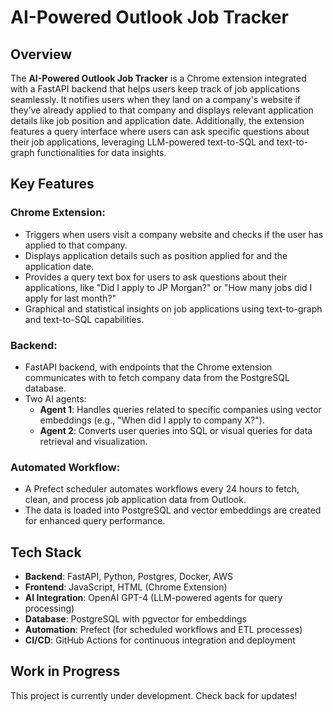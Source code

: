 # AI-Powered Outlook Job Tracker

## Overview
The **AI-Powered Outlook Job Tracker** is a Chrome extension integrated with a FastAPI backend that helps users keep track of job applications seamlessly. It notifies users when they land on a company's website if they’ve already applied to that company and displays relevant application details like job position and application date. Additionally, the extension features a query interface where users can ask specific questions about their job applications, leveraging LLM-powered text-to-SQL and text-to-graph functionalities for data insights.

## Key Features

### Chrome Extension:
- Triggers when users visit a company website and checks if the user has applied to that company.
- Displays application details such as position applied for and the application date.
- Provides a query text box for users to ask questions about their applications, like "Did I apply to JP Morgan?" or "How many jobs did I apply for last month?"
- Graphical and statistical insights on job applications using text-to-graph and text-to-SQL capabilities.

### Backend:
- FastAPI backend, with endpoints that the Chrome extension communicates with to fetch company data from the PostgreSQL database.
- Two AI agents:
  - **Agent 1**: Handles queries related to specific companies using vector embeddings (e.g., "When did I apply to company X?").
  - **Agent 2**: Converts user queries into SQL or visual queries for data retrieval and visualization.

### Automated Workflow:
- A Prefect scheduler automates workflows every 24 hours to fetch, clean, and process job application data from Outlook.
- The data is loaded into PostgreSQL and vector embeddings are created for enhanced query performance.

## Tech Stack
- **Backend**: FastAPI, Python, Postgres, Docker, AWS
- **Frontend**: JavaScript, HTML (Chrome Extension)
- **AI Integration**: OpenAI GPT-4 (LLM-powered agents for query processing)
- **Database**: PostgreSQL with pgvector for embeddings
- **Automation**: Prefect (for scheduled workflows and ETL processes)
- **CI/CD**: GitHub Actions for continuous integration and deployment

## Work in Progress
This project is currently under development. Check back for updates!
